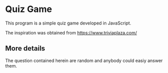 # Quiz Game
This program is a simple quiz game developed in JavaScript. 

The inspiration was obtained from https://www.triviaplaza.com/

## More details 
The question contained herein are random and anybody could easiy answer them. 